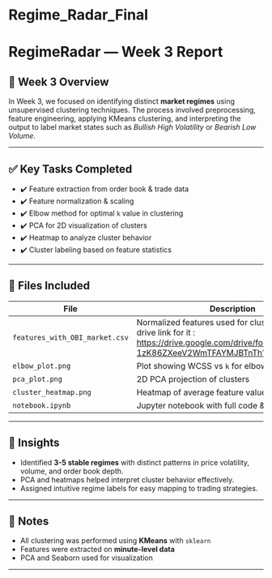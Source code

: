 # Regime_Radar_Final
# RegimeRadar — Week 3 Report

## 📅 Week 3 Overview

In Week 3, we focused on identifying distinct **market regimes** using unsupervised clustering techniques. The process involved preprocessing, feature engineering, applying KMeans clustering, and interpreting the output to label market states such as *Bullish High Volatility* or *Bearish Low Volume*.

---

## ✅ Key Tasks Completed

- ✔️ Feature extraction from order book & trade data  
- ✔️ Feature normalization & scaling  
- ✔️ Elbow method for optimal `k` value in clustering  
- ✔️ PCA for 2D visualization of clusters  
- ✔️ Heatmap to analyze cluster behavior  
- ✔️ Cluster labeling based on feature statistics  

---

## 📂 Files Included

| File | Description |
|------|-------------|
| `features_with_OBI_market.csv` | Normalized features used for clustering, heres the drive link for it : https://drive.google.com/drive/folders/1NLtwjYU-1zK86ZXeeV2WmTFAYMJBTnTh?usp=sharing |
| `elbow_plot.png` | Plot showing WCSS vs `k` for elbow method |
| `pca_plot.png` | 2D PCA projection of clusters |
| `cluster_heatmap.png` | Heatmap of average feature values per cluster |
| `notebook.ipynb` | Jupyter notebook with full code & explanations |


---

## 🧠 Insights

- Identified **3-5 stable regimes** with distinct patterns in price volatility, volume, and order book depth.
- PCA and heatmaps helped interpret cluster behavior effectively.
- Assigned intuitive regime labels for easy mapping to trading strategies.
  
---

## 📌 Notes

- All clustering was performed using **KMeans** with `sklearn`
- Features were extracted on **minute-level data**
- PCA and Seaborn used for visualization

---

